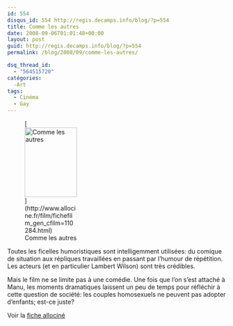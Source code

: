 ```yaml
---
id: 554
disqus_id: 554 http://regis.decamps.info/blog/?p=554
title: Comme les autres
date: 2008-09-06T01:01:48+00:00
layout: post
guid: http://regis.decamps.info/blog/?p=554
permalink: /blog/2008/09/comme-les-autres/

dsq_thread_id:
  - "564515720"
catégories:
  -Art
tags:
  - Cinéma
  - Gay
---
```

<figure style="width: 120px" class="wp-caption alignleft">[<img title="Affiche du film" src="http://a69.g.akamai.net/n/69/10688/v1/img5.allocine.fr/acmedia/medias/nmedia/18/66/71/53/18961619.jpg" alt="Comme les autres" width="120" height="160" />](http://www.allocine.fr/film/fichefilm_gen_cfilm=110284.html)<figcaption class="wp-caption-text">Comme les autres</figcaption></figure>
  
Toutes les ficelles humoristiques sont intelligemment utilisées: du comique de situation aux répliques travaillées en passant par l’humour de répétition. Les acteurs (et en particulier Lambert Wilson) sont très crédibles.

Mais le film ne se limite pas à une comédie. Une fois que l’on s’est attaché à Manu, les moments dramatiques laissent un peu de temps pour réfléchir à cette question de société: les couples homosexuels ne peuvent pas adopter d’enfants; est-ce juste?

Voir la [fiche allociné](http://http://www.allocine.fr/film/fichefilm_gen_cfilm=110284.html)
